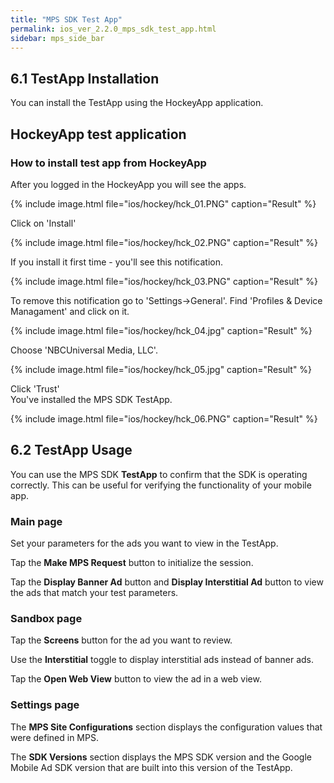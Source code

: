 ```yaml
---
title: "MPS SDK Test App"
permalink: ios_ver_2.2.0_mps_sdk_test_app.html
sidebar: mps_side_bar
---
```


## 6.1 TestApp Installation

You can install the TestApp using the HockeyApp application. 

## HockeyApp test application

### How to install test app from HockeyApp

After you logged in the HockeyApp you will see the apps.

{% include image.html file="ios/hockey/hck_01.PNG" caption="Result" %}

Click on 'Install' 

{% include image.html file="ios/hockey/hck_02.PNG" caption="Result" %}

If you install it first time - you'll see this notification.

{% include image.html file="ios/hockey/hck_03.PNG" caption="Result" %}

To remove this notification go to 'Settings->General'.
Find 'Profiles & Device Managament' and click on it.

{% include image.html file="ios/hockey/hck_04.jpg" caption="Result" %}

Choose 'NBCUniversal Media, LLC'.

{% include image.html file="ios/hockey/hck_05.jpg" caption="Result" %}

Click 'Trust'  
You've installed the MPS SDK TestApp.

{% include image.html file="ios/hockey/hck_06.PNG" caption="Result" %}

## 6.2 TestApp Usage

You can use the MPS SDK **TestApp** to confirm that the SDK is operating correctly. This can be useful for verifying the functionality of your mobile app.

### Main page

Set your parameters for the ads you want to view in the TestApp.

Tap the **Make MPS Request** button to initialize the session.

Tap the **Display Banner Ad** button and **Display Interstitial Ad** button to view the ads that match your test parameters.

### Sandbox page

Tap the **Screens** button for the ad you want to review.

Use the **Interstitial** toggle to display interstitial ads instead of banner ads.

Tap the **Open Web View** button to view the ad in a web view.

### Settings page

The **MPS Site Configurations** section displays the configuration values that were defined in MPS.

The **SDK Versions**  section displays the MPS SDK version and the Google Mobile Ad SDK version that are built into this version of the TestApp. 

